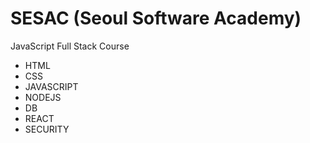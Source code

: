 # SESAC (Seoul Software Academy)
JavaScript Full Stack Course
* HTML
* CSS
* JAVASCRIPT
* NODEJS
* DB
* REACT
* SECURITY
